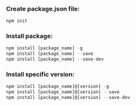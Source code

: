 ### Create package.json file:
 ```js
npm init
 ```
 
### Install package: 
 ```js
npm install [package_name] -g
npm install [package_name] --save
npm install [package_name] --save-dev
 ```

### Install specific version:
 ```js
npm install [package_name]@[version] -g
npm install [package_name]@[version] --save
npm install [package_name]@[version] --save-dev
 ```
